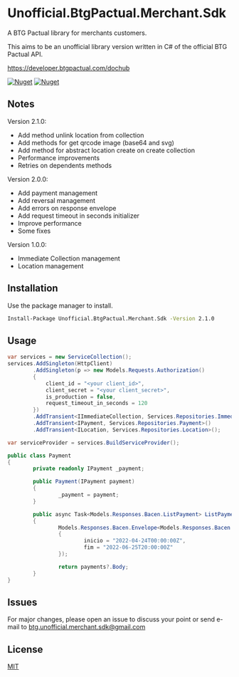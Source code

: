 # Unofficial.BtgPactual.Merchant.Sdk 

A BTG Pactual library for merchants customers.

This aims to be an unofficial library version written in C# of the official BTG Pactual API.

https://developer.btgpactual.com/dochub

[![Nuget](https://img.shields.io/nuget/dt/Unofficial.BtgPactual.Merchant.Sdk)](https://www.nuget.org/packages/Unofficial.BtgPactual.Merchant.Sdk)
[![Nuget](https://img.shields.io/nuget/v/Unofficial.BtgPactual.Merchant.Sdk)](https://www.nuget.org/packages/Unofficial.BtgPactual.Merchant.Sdk)

## Notes
Version 2.1.0:

- Add method unlink location from collection
- Add methods for get qrcode image (base64 and svg)
- Add method for abstract location create on create collection
- Performance improvements
- Retries on dependents methods

Version 2.0.0:

- Add payment management
- Add reversal management
- Add errors on response envelope
- Add request timeout in seconds initializer
- Improve performance
- Some fixes

Version 1.0.0:

- Immediate Collection management
- Location management

## Installation

Use the package manager to install.

```bash
Install-Package Unofficial.BtgPactual.Merchant.Sdk -Version 2.1.0
```

## Usage

```C#
var services = new ServiceCollection();
services.AddSingleton(HttpClient)
        .AddSingleton(p => new Models.Requests.Authorization() 
        { 
            client_id = "<your client_id>", 
            client_secret = "<your client_secret>",
            is_production = false,
            request_timeout_in_seconds = 120
        })
        .AddTransient<IImmediateCollection, Services.Repositories.ImmediateCollection>()
        .AddTransient<IPayment, Services.Repositories.Payment>()
        .AddTransient<ILocation, Services.Repositories.Location>();

var serviceProvider = services.BuildServiceProvider();

```

```C#
public class Payment
{
        private readonly IPayment _payment;

        public Payment(IPayment payment)
        {
                _payment = payment;
        }

        public async Task<Models.Responses.Bacen.ListPayment> ListPayment()
        {
                Models.Responses.Bacen.Envelope<Models.Responses.Bacen.ListPayment> payments = await _payment.ListAsync(new Models.Requests.Bacen.ListPayment()
                {
                        inicio = "2022-04-24T00:00:00Z",
                        fim = "2022-06-25T20:00:00Z"
                });

                return payments?.Body;
        }
}

```

## Issues
For major changes, please open an issue to discuss your point or send e-mail to btg.unofficial.merchant.sdk@gmail.com

## License
[MIT](https://choosealicense.com/licenses/mit/)
